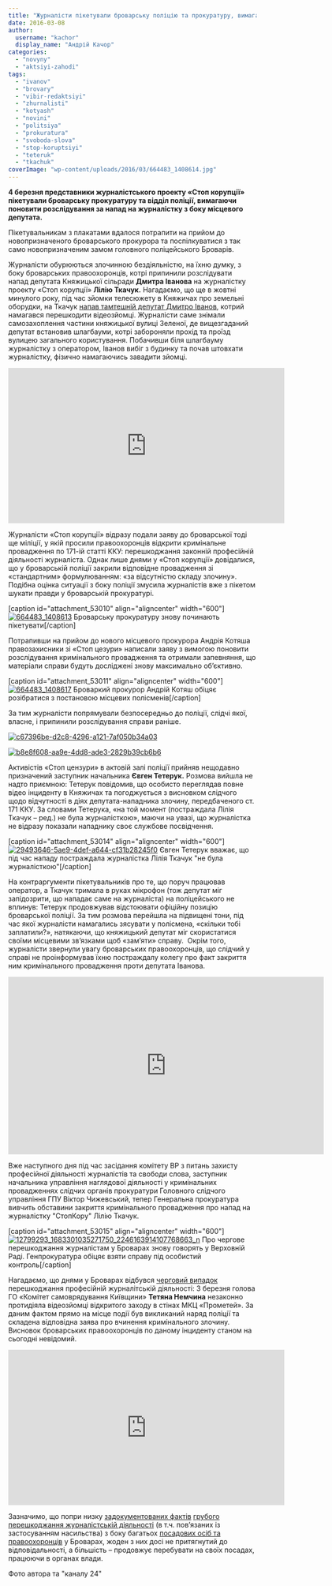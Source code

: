 ```yaml
---
title: "Журналісти пікетували броварську поліцію та прокуратуру, вимагаючи покарати депутата"
date: 2016-03-08
author: 
  username: "kachor"
  display_name: "Андрій Качор"
categories: 
  - "novyny"
  - "aktsiyi-zahodi"
tags: 
  - "ivanov"
  - "brovary"
  - "vibir-redaktsiyi"
  - "zhurnalisti"
  - "kotyash"
  - "novini"
  - "politsiya"
  - "prokuratura"
  - "svoboda-slova"
  - "stop-koruptsiyi"
  - "teteruk"
  - "tkachuk"
coverImage: "wp-content/uploads/2016/03/664483_1408614.jpg"
---
```


**4 березня представники журналістського проекту «Стоп корупції» пікетували броварську прокуратуру та відділ поліції, вимагаючи поновити розслідування за напад на журналістку з боку місцевого депутата.**

Пікетувальникам з плакатами вдалося потрапити на прийом до новопризначеного броварського прокурора та поспілкуватися з так само новопризначеним замом головного поліцейського Броварів.

Журналісти обурюються злочинною бездіяльністю, на їхню думку, з боку броварських правоохоронців, котрі припинили розслідувати напад депутата Княжицької сільради **Дмитра Іванова** на журналістку проекту «Стоп корупції» **Лілію Ткачук.** Нагадаємо, що ще в жовтні минулого року, під час зйомки телесюжету в Княжичах про земельні оборудки, на Ткачук [напав тамтешній депутат Дмитро Іванов](http://www.telekritika.ua/profesija/2015-10-07/111989), котрий намагався перешкодити відеозйомці. Журналісти саме знімали самозахоплення частини княжицької вулиці Зеленої, де вищезгаданий депутат встановив шлагбауми, котрі забороняли прохід та проїзд вулицею загального користування. Побачивши біля шлагбауму журналістку з оператором, Іванов вибіг з будинку та почав штовхати журналістку, фізично намагаючись завадити зйомці.

<iframe src="https://www.youtube.com/embed/5PNCyGZCtLo" width="560" height="315" frameborder="0" allowfullscreen="allowfullscreen"></iframe>

Журналісти «Стоп корупції» відразу подали заяву до броварської тоді ще міліції, у якій просили правоохоронців відкрити кримінальне провадження по 171-ій статті ККУ: перешкоджання законній професійній діяльності журналіста. Однак лише днями у «Стоп корупції» довідалися, що у броварській поліції закрили відповідне провадження зі «стандартним» формулюванням: «за відсутністю складу злочину». Подібна оцінка ситуації з боку поліції змусила журналістів вже з пікетом шукати правди у броварській прокуратурі.

\[caption id="attachment\_53010" align="aligncenter" width="600"\][![664483_1408613](https://mpz.brovary.org/wp-content/uploads/2016/03/664483_1408613.jpg)](https://mpz.brovary.org/wp-content/uploads/2016/03/664483_1408613.jpg) Броварську прокуратуру знову починають пікетувати\[/caption\]

Потрапивши на прийом до нового місцевого прокурора Андрія Котяша правозахисники зі «Стоп цезури» написали заяву з вимогою поновити розслідування кримінального провадження та отримали запевняння, що матеріали справи будуть досліджені знову максимально об’єктивно.

\[caption id="attachment\_53011" align="aligncenter" width="600"\][![664483_1408617](https://mpz.brovary.org/wp-content/uploads/2016/03/664483_1408617.jpg)](https://mpz.brovary.org/wp-content/uploads/2016/03/664483_1408617.jpg) Броваркий прокурор Андрій Котяш обіцяє розібратися з постановою місцевих полісменів\[/caption\]

За тим журналісти попрямували безпосередньо до поліції, слідчі якої, власне, і припинили розслідування справи раніше.

[![c67396be-d2c8-4296-a121-7af050b34a03](https://mpz.brovary.org/wp-content/uploads/2016/03/c67396be-d2c8-4296-a121-7af050b34a03.jpg)](https://mpz.brovary.org/wp-content/uploads/2016/03/c67396be-d2c8-4296-a121-7af050b34a03.jpg)

[![b8e8f608-aa9e-4dd8-ade3-2829b39cb6b6](https://mpz.brovary.org/wp-content/uploads/2016/03/b8e8f608-aa9e-4dd8-ade3-2829b39cb6b6.jpg)](https://mpz.brovary.org/wp-content/uploads/2016/03/b8e8f608-aa9e-4dd8-ade3-2829b39cb6b6.jpg)

Активістів «Стоп цензури» в актовій залі поліції прийняв нещодавно призначений заступник начальника **Євген Тетерук.** Розмова вийшла не надто приємною: Тетерук повідомив, що особисто переглядав повне відео інциденту в Княжичах та погоджується з висновком слідчого щодо відчутності в діях депутата-нападника злочину, передбаченого ст. 171 ККУ. За словами Тетерука, «на той момент (постраждала Лілія Ткачук – ред.) не була журналісткою», маючи на увазі, що журналістка не відразу показали нападнику своє службове посвідчення.

\[caption id="attachment\_53014" align="aligncenter" width="600"\][![29493646-5ae9-4def-a644-cf31b28245f0](https://mpz.brovary.org/wp-content/uploads/2016/03/29493646-5ae9-4def-a644-cf31b28245f0.jpg)](https://mpz.brovary.org/wp-content/uploads/2016/03/29493646-5ae9-4def-a644-cf31b28245f0.jpg) Євген Тетерук вважає, що під час нападу постраждала журналістка Лілія Ткачук "не була журналісткою"\[/caption\]

На контраргументи пікетувальників про те, що поруч працював оператор, а Ткачук тримала в руках мікрофон (тож депутат міг запідозрити, що нападає саме на журналіста) на поліцейського не вплинув: Тетерук продовжував відстоювати офіційну позицію броварської поліції. За тим розмова перейшла на підвищені тони, під час якої журналісти намагались зясувати у полісмена, «скільки тобі заплатили?», натякаючи, що княжицький депутат міг скористатися своїми місцевими зв’язками щоб «зам’яти» справу.  Окрім того, журналісти звернули увагу броварських правоохоронців, що слідчий у справі не проінформував їхню постраждалу колегу про факт закриття ним кримінального провадження проти депутата Іванова.

<iframe src="https://24tv.ua/jsp/nodecorate/jwpvideo.html?videoUrl=2016/03/664568&amp;imgUrl=_main.mp4.jpeg&amp;h=360&amp;w=640" width="640" height="360" frameborder="0" scrolling="no"></iframe>

Вже наступного дня під час засідання комітету ВР з питань захисту професійної діяльності журналістів та свободи слова, заступник начальника управління наглядової діяльності у кримінальних провадженнях слідчих органів прокуратури Головного слідчого управління ГПУ Віктор Чижевський, тепер Генеральна прокуратура вивчить обставини закриття кримінального провадження про напад на журналістку "СтопКору" Лілію Ткачук.

\[caption id="attachment\_53015" align="aligncenter" width="600"\][![12799293_1683301035271750_2246163914107768663_n](https://mpz.brovary.org/wp-content/uploads/2016/03/12799293_1683301035271750_2246163914107768663_n.jpg)](https://mpz.brovary.org/wp-content/uploads/2016/03/12799293_1683301035271750_2246163914107768663_n.jpg) Про чергове перешкоджання журналістам у Броварах знову говорять у Верховній Раді. Генпрокуратура обіцяє взяти справу під особистий контроль\[/caption\]

Нагадаємо, що днями у Броварах відбувся [черговий випадок](https://mpz.brovary.org/pensionery-ta-komunisty-vyslovyly-pidtrymku-vynogradovij-i-kuznyetsovu-na-z-yizdi-u-prometeyi-video/) перешкоджання професійній журналітській діяльності: 3 березня голова ГО «Комітет самоврядування Київщини» **Тетяна Немчина** незаконно протидіяла відеозйомці відкритого заходу в стінах МКЦ «Прометей». За даним фактом прямо на місце події був викликаний наряд поліції та складена відповідна заява про вчинення кримінального злочину. Висновок броварських правоохоронців по даному інциденту станом на сьогодні невідомий.

<iframe src="https://www.youtube.com/embed/EpMSK5Fe1Rk" width="560" height="315" frameborder="0" allowfullscreen="allowfullscreen"></iframe>

Зазначимо, що попри низку [задокументованих фактів](https://mpz.brovary.org/pratsivniki-vikonkomu-ne-zmogli-pereshkoditi-potrapiti-zhurnalistam-na-sesiyu-video/) [грубого перешкоджання журналістській діяльності](https://www.youtube.com/watch?v=wT7SeNc1I4k) (в т.ч. пов’язаних із застосуванням насильства) з боку багатьох [посадових осіб та правоохоронців](https://www.youtube.com/watch?v=-p7IRNU_Ne4) у Броварах, жоден з них досі не притягнутий до відповідальності, а більшість – продовжує перебувати на своїх посадах, працюючи в органах влади.

Фото автора та "каналу 24"
